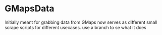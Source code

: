 # GMapsData


Initially meant for grabbing data from GMaps now serves as different small scrape scripts for different usecases.
use a branch to se what it does
